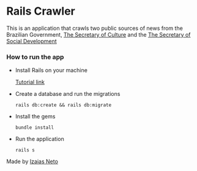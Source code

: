 # Rails Crawler

This is an application that crawls two public sources of news from the Brazilian
Government, [The Secretary of Culture](http://cultura.gov.br/categoria/noticias/)
and the [The Secretary of Social Development](https://www.gov.br/cidadania/pt-br/noticias-e-conteudos/desenvolvimento-social/noticias-desenvolvimento-social)

### How to run the app

* Install Rails on your machine

  [Tutorial link](https://www.digitalocean.com/community/tutorials/how-to-install-ruby-on-rails-with-rbenv-on-ubuntu-18-04-pt)
* Create a database and run the migrations

  `rails db:create && rails db:migrate`
* Install the gems

  `bundle install`
* Run the application

  `rails s`

Made by [Izaias Neto](https://www.github.com/izaiasneto4)